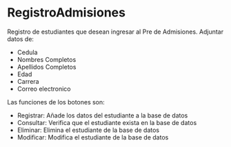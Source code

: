 # RegistroAdmisiones
Registro de estudiantes que desean ingresar al Pre de Admisiones.
Adjuntar datos de:
- Cedula
- Nombres Completos
- Apellidos Completos
- Edad
- Carrera
- Correo electronico

Las funciones de los botones son:
- Registrar: Añade los datos del estudiante a la base de datos
- Consultar: Verifica que el estudiante exista en la base de datos
- Eliminar: Elimina el estudiante de la base de datos
- Modificar: Modifica el estudiante de la base de datos
